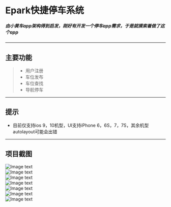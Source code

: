 # Epark快捷停车系统
##### 由小黄车app架构得到启发，刚好有开发一个停车app需求，于是就摸索着做了这个app
----------
## 主要功能
>* 用户注册<br>
>* 车位发布<br>
>* 车位查找<br>
>* 导航停车<br>
----------
## 提示
* 目前仅支持ios 9，10机型，UI支持iPhone 6，6S，7，7S，其余机型autolayout可能会出错
----------
## 项目截图
![Image text](https://github.com/hjackguo/Picture/blob/master/login.png)<br>
![Image text](https://github.com/hjackguo/Picture/blob/master/rigister.png)<br>
![Image text](https://github.com/hjackguo/Picture/blob/master/swearView.png)<br>
![Image text](https://github.com/hjackguo/Picture/blob/master/map.png)<br>
![Image text](https://github.com/hjackguo/Picture/blob/master/route.png)<br>
![Image text](https://github.com/hjackguo/Picture/blob/master/unlock.png)<br>
![Image text](https://github.com/hjackguo/Picture/blob/master/parking.png)<br>

